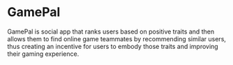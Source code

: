 # GamePal

GamePal is social app that ranks users based on positive traits and then allows them
to find online game teammates by recommending similar users, thus creating an incentive
for users to embody those traits and improving their gaming experience.
